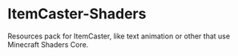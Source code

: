 # ItemCaster-Shaders
Resources pack for ItemCaster, like text animation or other that use Minecraft Shaders Core.
